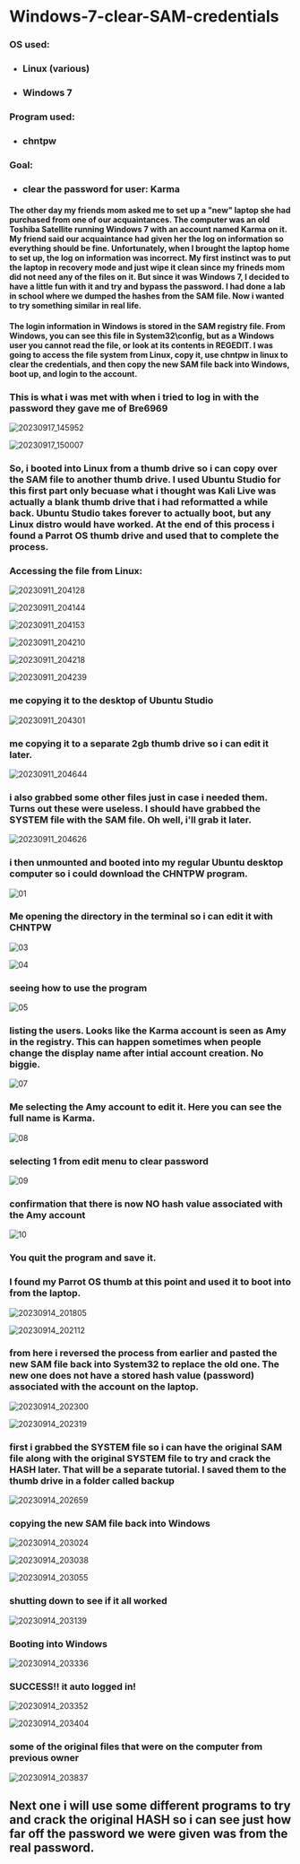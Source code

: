 # Windows-7-clear-SAM-credentials

### OS used: 
* ### Linux (various)
* ### Windows 7
### Program used:
* ### chntpw
### Goal:
* ### clear the password for user: Karma

#### The other day my friends mom asked me to set up a "new" laptop she had purchased from one of our acquaintances. The computer was an old Toshiba Satellite running Windows 7 with an account named Karma on it. My friend said our acquaintance had given her the log on information so everything should be fine. Unfortunately, when I brought the laptop home to set up, the log on information was incorrect. My first instinct was to put the laptop in recovery mode and just wipe it clean since my frineds mom did not need any of the files on it. But since it was Windows 7, I decided to have a little fun with it and try and bypass the password. I had done a lab in school where we dumped the hashes from the SAM file. Now i wanted to try something similar in real life.

#### The login information in Windows is stored in the SAM registry file. From Windows, you can see this file in System32\config, but as a Windows user you cannot read the file, or look at its contents in REGEDIT. I was going to access the file system from Linux, copy it, use chntpw in linux to clear the credentials, and then copy the new SAM file back into Windows, boot up, and login to the account. 

### This is what i was met with when i tried to log in with the password they gave me of Bre6969

![20230917_145952](https://github.com/Matthew-Requejo559/Windows-7-clear-SAM-credentials/assets/136190678/91002ca7-e951-4ffe-ba09-eb5464ca7bea)

![20230917_150007](https://github.com/Matthew-Requejo559/Windows-7-clear-SAM-credentials/assets/136190678/c6811728-87f0-402c-afaf-09741c61c6b7)


### So, i booted into Linux from a thumb drive so i can copy over the SAM file to another thumb drive. I used Ubuntu Studio for this first part only becuase what i thought was Kali Live was actually a blank thumb drive that i had reformatted a while back. Ubuntu Studio takes forever to actually boot, but any Linux distro would have worked. At the end of this process i found a Parrot OS thumb drive and used that to complete the process. 

### Accessing the file from Linux:

![20230911_204128](https://github.com/Matthew-Requejo559/Windows-7-clear-SAM-credentials/assets/136190678/671172d1-3f1c-4ff8-bad4-1472898ff534)

![20230911_204144](https://github.com/Matthew-Requejo559/Windows-7-clear-SAM-credentials/assets/136190678/bed462b4-0296-4eff-a945-795ebf99630d)

![20230911_204153](https://github.com/Matthew-Requejo559/Windows-7-clear-SAM-credentials/assets/136190678/c1187519-c2a1-4cf8-85c9-92c79a698ded)

![20230911_204210](https://github.com/Matthew-Requejo559/Windows-7-clear-SAM-credentials/assets/136190678/a60dbc2e-8086-4f04-a938-9892f5f3346d)

![20230911_204218](https://github.com/Matthew-Requejo559/Windows-7-clear-SAM-credentials/assets/136190678/ff33f119-5891-4b26-9424-ad9fa71ddc1e)

![20230911_204239](https://github.com/Matthew-Requejo559/Windows-7-clear-SAM-credentials/assets/136190678/4754364e-b0f9-4e1b-a796-6f797b2f09fd)


### me copying it to the desktop of Ubuntu Studio

![20230911_204301](https://github.com/Matthew-Requejo559/Windows-7-clear-SAM-credentials/assets/136190678/22aea815-f2f1-4a26-bf30-6bfba28f557f)


### me copying it to a separate 2gb thumb drive so i can edit it later.

![20230911_204644](https://github.com/Matthew-Requejo559/Windows-7-clear-SAM-credentials/assets/136190678/0c8923a8-7713-4005-80bd-31550576089e)


### i also grabbed some other files just in case i needed them. Turns out these were useless. I should have grabbed the SYSTEM file with the SAM file. Oh well, i'll grab it later.

![20230911_204626](https://github.com/Matthew-Requejo559/Windows-7-clear-SAM-credentials/assets/136190678/31834d32-f7f1-49c4-93fd-7b0bb7e82dd7)


### i then unmounted and booted into my regular Ubuntu desktop computer so i could download the CHNTPW program. 

![01](https://github.com/Matthew-Requejo559/Windows-7-clear-SAM-credentials/assets/136190678/2a255e19-5a42-4c7d-9fdb-3f20de08a112)


### Me opening the directory in the terminal so i can edit it with CHNTPW 

![03](https://github.com/Matthew-Requejo559/Windows-7-clear-SAM-credentials/assets/136190678/4fd8bdaa-0d05-4089-932e-8d712f39f3d6)

![04](https://github.com/Matthew-Requejo559/Windows-7-clear-SAM-credentials/assets/136190678/5ff30593-455c-47a6-9ea7-33a928b87a9c)


### seeing how to use the program

![05](https://github.com/Matthew-Requejo559/Windows-7-clear-SAM-credentials/assets/136190678/65beac36-fe81-4c4c-9ba4-dce30bf63db4)


### listing the users. Looks like the Karma account is seen as Amy in the registry. This can happen sometimes when people change the display name after intial account creation. No biggie. 

![07](https://github.com/Matthew-Requejo559/Windows-7-clear-SAM-credentials/assets/136190678/500e1c3d-de46-4647-a71c-ca82a2bd980a)


### Me selecting the Amy account to edit it. Here you can see the full name is Karma.

![08](https://github.com/Matthew-Requejo559/Windows-7-clear-SAM-credentials/assets/136190678/6835fef1-6777-4c7c-a876-7a5e581489c3)


### selecting 1 from edit menu to clear password

![09](https://github.com/Matthew-Requejo559/Windows-7-clear-SAM-credentials/assets/136190678/63b1a395-0014-437d-ae3d-0c97fd592c44)


### confirmation that there is now NO hash value associated with the Amy account

![10](https://github.com/Matthew-Requejo559/Windows-7-clear-SAM-credentials/assets/136190678/241498e0-2f00-454f-8869-3c7c12948151)


### You quit the program and save it.

### I found my Parrot OS thumb at this point and used it to boot into from the laptop.

![20230914_201805](https://github.com/Matthew-Requejo559/Windows-7-clear-SAM-credentials/assets/136190678/d2636e56-a9ee-4bc3-a924-6f320d215388)

![20230914_202112](https://github.com/Matthew-Requejo559/Windows-7-clear-SAM-credentials/assets/136190678/7970c829-d4a0-48cc-8c32-098d0382efca)


### from here i reversed the process from earlier and pasted the new SAM file back into System32 to replace the old one. The new one does not have a stored hash value (password) associated with the account on the laptop.

![20230914_202300](https://github.com/Matthew-Requejo559/Windows-7-clear-SAM-credentials/assets/136190678/7b3d22a8-b0c8-47e0-b154-44bc3a0837ab)

![20230914_202319](https://github.com/Matthew-Requejo559/Windows-7-clear-SAM-credentials/assets/136190678/400a9837-047d-4e70-ac0e-f02739dcadc6)


### first i grabbed the SYSTEM file so i can have the original SAM file along with the original SYSTEM file to try and crack the HASH later. That will be a separate tutorial. I saved them to the thumb drive in a folder called backup

![20230914_202659](https://github.com/Matthew-Requejo559/Windows-7-clear-SAM-credentials/assets/136190678/d9420c83-1e96-42f1-a88c-ca9621aada16)


### copying the new SAM file back into Windows

![20230914_203024](https://github.com/Matthew-Requejo559/Windows-7-clear-SAM-credentials/assets/136190678/539898f6-7ae1-46fa-b852-6fe77111ea8f)

![20230914_203038](https://github.com/Matthew-Requejo559/Windows-7-clear-SAM-credentials/assets/136190678/d43ad850-cee5-4ba9-a543-72c9d3642ae8)

![20230914_203055](https://github.com/Matthew-Requejo559/Windows-7-clear-SAM-credentials/assets/136190678/5311b49f-7296-4cd5-b275-07df3fa08fe2)


### shutting down to see if it all worked

![20230914_203139](https://github.com/Matthew-Requejo559/Windows-7-clear-SAM-credentials/assets/136190678/81024bb4-b134-4f57-b2f9-deac21319c41)

### Booting into Windows

![20230914_203336](https://github.com/Matthew-Requejo559/Windows-7-clear-SAM-credentials/assets/136190678/2ee016d9-7b22-4b15-9d7d-2344ae18c5e6)


### SUCCESS!! it auto logged in!

![20230914_203352](https://github.com/Matthew-Requejo559/Windows-7-clear-SAM-credentials/assets/136190678/127addd8-b11c-4314-8d2d-40ea33d889d3)

![20230914_203404](https://github.com/Matthew-Requejo559/Windows-7-clear-SAM-credentials/assets/136190678/5363738a-2ce6-4e55-b5b3-15ebc566e9d9)


### some of the original files that were on the computer from previous owner

![20230914_203837](https://github.com/Matthew-Requejo559/Windows-7-clear-SAM-credentials/assets/136190678/3dfe783b-ccea-4a17-8fb3-656bede39039)

## Next one i will use some different programs to try and crack the original HASH so i can see just how far off the password we were given was from the real password. 


